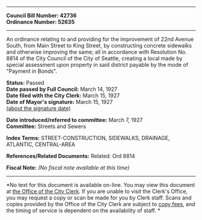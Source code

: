 * * * * *  
  
**Council Bill Number: [](#h0)[](#h2)42736**   
**Ordinance Number: 52635**  
  
* * * * *  
  
An ordinance relating to and providing for the improvement of 22nd Avenue South, from Main Street to King Street, by constructing concrete sidewalks and otherwise improving the same; all in accordance with Resolution No. 8814 of the City Council of the City of Seattle, creating a local made by special assessment upon property in said district payable by the mode of "Payment in Bonds".  
  
**Status:** Passed   
**Date passed by Full Council:** March 14, 1927   
**Date filed with the City Clerk:** March 15, 1927   
**Date of Mayor's signature:** March 15, 1927   
[(about the signature date)](/~public/approvaldate.htm)   
  
  
**Date introduced/referred to committee:** March 7, 1927   
**Committee:** Streets and Sewers   
  
**Index Terms:** STREET-CONSTRUCTION, SIDEWALKS, DRAINAGE, ATLANTIC, CENTRAL-AREA  
  
**References/Related Documents:** Related: Ord 8814  
  
**Fiscal Note:** *(No fiscal note available at this time)*  
  
* * * * *  
  
*No text for this document is available on-line. You may view this document at [the Office of the City Clerk](http://www.seattle.gov/leg/clerk/contactUs.htm). If you are unable to visit the Clerk's Office, you may request a copy or scan be made for you by Clerk staff. Scans and copies provided by the Office of the City Clerk are subject to [copy fees](http://clerk.seattle.gov/~public/clerkfees.htm), and the timing of service is dependent on the availability of staff. *  
  
  
